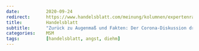 ```yaml
---
date:          2020-09-24
redirect:      https://www.handelsblatt.com/meinung/kolumnen/expertenrat/diehm/expertenrat-prof-dr-curt-diehm-zurueck-zu-augenmass-und-fakten-der-corona-diskussion-droht-eine-gefaehrliche-schieflage/26214860.html
title:         Handelsblatt
subtitle:      "Zurück zu Augenmaß und Fakten: Der Corona-Diskussion droht eine gefährliche Schieflage"
categories:    MSM
tags:          [handelsblatt, angst, diehm]
---
```


